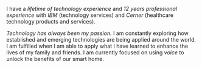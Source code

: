 I have a *lifetime of technology experience* and *12 years professional experience* with *IBM* (technology services) and *Cerner* (healthcare technology products and services).

*Technology has always been my passion.* I am constantly exploring how established and emerging technologies are being applied around the world. I am fulfilled when I am able to apply what I have learned to enhance the lives of my family and friends. I am currently focused on using *voice* to unlock the benefits of our smart home.

